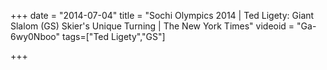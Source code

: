 +++
date = "2014-07-04"
title = "Sochi Olympics 2014 | Ted Ligety: Giant Slalom (GS) Skier's Unique Turning | The New York Times"
videoid = "Ga-6wy0Nboo"
tags=["Ted Ligety","GS"]

+++
